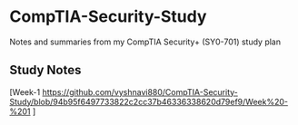 # CompTIA-Security-Study
Notes and summaries from my CompTIA Security+ (SY0-701) study plan

## Study Notes
[Week-1
https://github.com/vyshnavi880/CompTIA-Security-Study/blob/94b95f6497733822c2cc37b46336338620d79ef9/Week%20-%201
]
